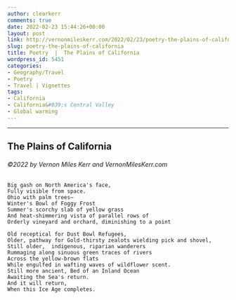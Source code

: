 ```yaml
---
author: clearkerr
comments: true
date: 2022-02-23 15:44:26+00:00
layout: post
link: http://vernonmileskerr.com/2022/02/23/poetry-the-plains-of-california/
slug: poetry-the-plains-of-california
title: Poetry  |  The Plains of California
wordpress_id: 5451
categories:
- Geography/Travel
- Poetry
- Travel | Vignettes
tags:
- California
- California&#039;s Central Valley
- Global warming
---
```


* * *




## The Plains of California




###### ©2022 by Vernon Miles Kerr and VernonMilesKerr.com





    
    Big gash on North America's face,
    Fully visible from space.
    Ohio with palm trees—
    Winter's Bowl of Foggy Frost
    Summer's scorchy slab of yellow grass
    And heat-shimmering vista of parallel rows of
    Orderly vineyard and orchard, diminishing to a point
    
    Old receptical for Dust Bowl Refugees,
    Older, pathway for Gold-thirsty zealots wielding pick and shovel, 
    Still older,  indigenous, riparian wanderers
    Rummaging along sinuous green traces of rivers 
    Across the yellow-brown flats
    While engulfed in wafting waves of wildflower scent.
    Still more ancient, Bed of an Inland Ocean
    Awaiting the Sea's return.
    And it will return,
    When this Ice Age completes.



